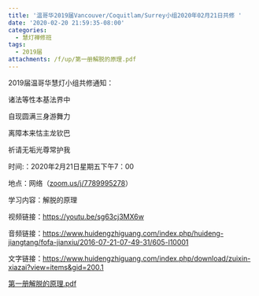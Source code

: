 ```yaml
---
title: '温哥华2019届Vancouver/Coquitlam/Surrey小组2020年02月21日共修 '
date: '2020-02-20 21:59:35-08:00'
categories:
  - 慧灯禅修班
tags:
  - 2019届
attachments: /f/up/第一册解脱的原理.pdf
---
```

2019届温哥华慧灯小组共修通知：

诸法等性本基法界中

自现圆满三身游舞力

离障本来怙主龙钦巴

祈请无垢光尊常护我



时间:：2020年2月21日星期五下午7：00



地点：网络（[zoom.us/j/7789995278](http://zoom.us/j/7789995278)）



学习内容：解脱的原理



视频链接：<https://youtu.be/sg63cj3MX6w>

音频链接：<https://www.huidengzhiguang.com/index.php/huideng-jiangtang/fofa-jianxiu/2016-07-21-07-49-31/605-l10001>

文字链接：<https://www.huidengzhiguang.com/index.php/download/zuixin-xiazai?view=items&gid=200.1>

[第一册解脱的原理.pdf](https://hdvblob.blob.core.windows.net/hdv/f/up/第一册解脱的原理.pdf)
